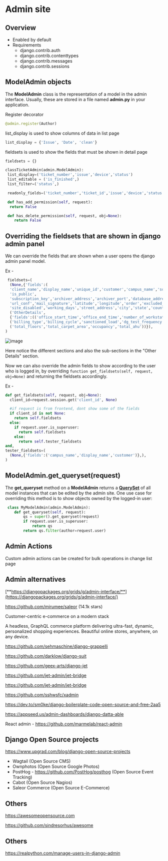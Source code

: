 # Admin site

## Overview

- Enabled by default
- Requirements
  - django.contrib.auth
  - django.contrib.contenttypes
  - django.contrib.messages
  - django.contrib.sessions

## ModelAdmin objects

The **ModelAdmin** class is the representation of a model in the admin interface. Usually, these are stored in a file named **admin.py** in your application.

Register decorator

```python
@admin.register(Author)
```

list_display is used to show columns of data in list page

```python
list_display = {'Issue', 'Date', 'clean'}
```

fieldsets is used to show the fields that must be shown in detail page

```python
fieldsets = {}
```

```python
classTicketAdmin(admin.ModelAdmin):
 list_display=('ticket_number','issue','device','status')
 list_editable = ('is_finished',)
 list_filter=('status',)

 readonly_fields=('ticket_number','ticket_id','issue','device','status')

 def has_add_permission(self, request):
  return False

 def has_delete_permission(self, request, obj=None):
    return False
```

## Overriding the fieldsets that are shown in django admin panel

We can override the fields that are shown when a user opens the django admin panel model.

Ex -

```python
 fieldsets=(
  (None,{'fields':(
  'client_name','display_name','unique_id','customer','campus_name','source_name','metadata',
  'is_public',
  'subscription_key','archiver_address','archiver_port','database_address','database_port',
  'url_conf','mail_signature','latitude','longitude','order','excluded_issues',
  'site_disabled','working_days','street_address','city','state','country','zipcode')},),
  ('OtherDetails',
  {'fields':(('office_start_time','office_end_time','number_of_workstations','type_of_workstation'),
  ('billing_type','billing_cycle','sanctioned_load','dg_test_frequency'),
  ('total_floors','total_carpet_area','occupancy','total_ahu'))}),
)
```

![image](../../media/Admin-site-image1.jpg)

Here notice the different sections and also the sub-sections in the "Other Details" section.

Now we can also override the admin fields to show according to the user who is logged in, by overriding `function get_fieldsets(self, request, obj=None)` and returning the fieldsets accordingly.

Ex -

```python
def get_fieldsets(self, request, obj=None):
  client_id=request.session.get('client_id', None)

  #if request is from frontend, dont show some of the fields
  if client_id is not None:
    return self.fieldsets
  else:
    if request.user.is_superuser:
      return self.fieldsets
    else:
      return self.tester_fieldsets
and,
tester_fieldsets=(
  (None,{'fields':('campus_name','display_name','customer')},),
)
```

## ModelAdmin.get_queryset(request)

The **get_queryset** method on a **ModelAdmin** returns a [**QuerySet**](https://docs.djangoproject.com/en/2.1/ref/models/querysets/#django.db.models.query.QuerySet) of all model instances that can be edited by the admin site. One use case for overriding this method is to show objects owned by the logged-in user:

```python
 class MyModelAdmin(admin.ModelAdmin):
    def get_queryset(self, request):
        qs = super().get_queryset(request)
        if request.user.is_superuser:
            return qs
        return qs.filter(author=request.user)

```

## Admin Actions

Custom admin actions can be created for bulk operations in change list page

## Admin alternatives

[**https://djangopackages.org/grids/g/admin-interface/**](https://djangopackages.org/grids/g/admin-interface/)

<https://github.com/mirumee/saleor> (14.1k stars)

Customer-centric e-commerce on a modern stack

A headless, GraphQL commerce platform delivering ultra-fast, dynamic, personalized shopping experiences. Beautiful online stores, anywhere, on any device.

<https://github.com/sehmaschine/django-grappelli>

<https://github.com/darklow/django-suit>

<https://github.com/geex-arts/django-jet>

<https://github.com/jet-admin/jet-bridge>

<https://github.com/jet-admin/jet-bridge>

<https://github.com/sshwsfc/xadmin>

<https://dev.to/sm0ke/django-boilerplate-code-open-source-and-free-2aa5>

<https://appseed.us/admin-dashboards/django-datta-able>

React admin - <https://github.com/marmelab/react-admin>

## Django Open Source projects

<https://www.upgrad.com/blog/django-open-source-projects>

- Wagtail (Open Source CMS)
- Ownphotos (Open Source Google Photos)
- PostHog - <https://github.com/PostHog/posthog> (Open Source Event Tracking)
- Cabot (Open Source Nagios)
- Saleor Commerce (Open Source E-Commerce)

## Others

<https://awesomeopensource.com>

<https://github.com/sindresorhus/awesome>

## Others

<https://realpython.com/manage-users-in-django-admin>
